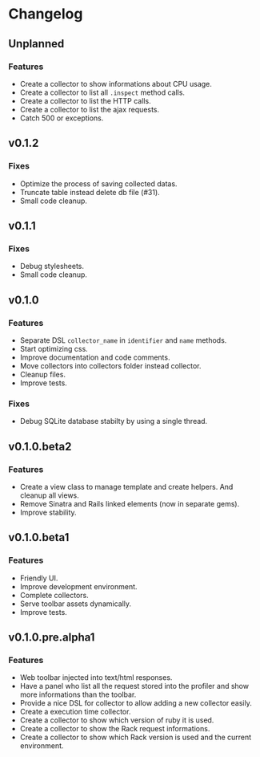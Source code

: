 # Changelog

## Unplanned

### Features

  * Create a collector to show informations about CPU usage.
  * Create a collector to list all `.inspect` method calls.
  * Create a collector to list the HTTP calls.
  * Create a collector to list the ajax requests.
  * Catch 500 or exceptions.


## v0.1.2

### Fixes

  * Optimize the process of saving collected datas.
  * Truncate table instead delete db file (#31).
  * Small code cleanup.


## v0.1.1

### Fixes

  * Debug stylesheets.
  * Small code cleanup.


## v0.1.0

### Features

  * Separate DSL `collector_name` in `identifier` and `name` methods.
  * Start optimizing css.
  * Improve documentation and code comments.
  * Move collectors into collectors folder instead collector.
  * Cleanup files.
  * Improve tests.

### Fixes

  * Debug SQLite database stabilty by using a single thread.


## v0.1.0.beta2

### Features

  * Create a view class to manage template and create helpers. And
    cleanup all views.
  * Remove Sinatra and Rails linked elements (now in separate gems).
  * Improve stability.


## v0.1.0.beta1

### Features

  * Friendly UI.
  * Improve development environment.
  * Complete collectors.
  * Serve toolbar assets dynamically.
  * Improve tests.


## v0.1.0.pre.alpha1

### Features

  * Web toolbar injected into text/html responses.
  * Have a panel who list all the request stored into the profiler and show more informations than the toolbar.
  * Provide a nice DSL for collector to allow adding a new collector easily.
  * Create a execution time collector.
  * Create a collector to show which version of ruby it is used.
  * Create a collector to show the Rack request informations.
  * Create a collector to show which Rack version is used and the current environment.

